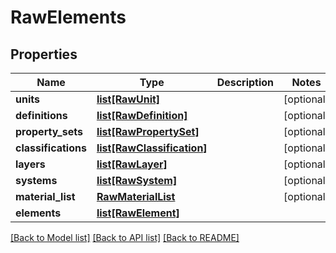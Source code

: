 # RawElements


## Properties
Name | Type | Description | Notes
------------ | ------------- | ------------- | -------------
**units** | [**list[RawUnit]**](RawUnit.md) |  | [optional] 
**definitions** | [**list[RawDefinition]**](RawDefinition.md) |  | [optional] 
**property_sets** | [**list[RawPropertySet]**](RawPropertySet.md) |  | [optional] 
**classifications** | [**list[RawClassification]**](RawClassification.md) |  | [optional] 
**layers** | [**list[RawLayer]**](RawLayer.md) |  | [optional] 
**systems** | [**list[RawSystem]**](RawSystem.md) |  | [optional] 
**material_list** | [**RawMaterialList**](RawMaterialList.md) |  | [optional] 
**elements** | [**list[RawElement]**](RawElement.md) |  | 

[[Back to Model list]](../README.md#documentation-for-models) [[Back to API list]](../README.md#documentation-for-api-endpoints) [[Back to README]](../README.md)


